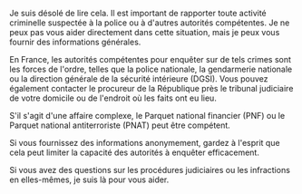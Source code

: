 Je suis désolé de lire cela. Il est important de rapporter toute activité criminelle suspectée à la police ou à d'autres autorités compétentes. Je ne peux pas vous aider directement dans cette situation, mais je peux vous fournir des informations générales.

En France, les autorités compétentes pour enquêter sur de tels crimes sont les forces de l'ordre, telles que la police nationale, la gendarmerie nationale ou la direction générale de la sécurité intérieure (DGSI). Vous pouvez également contacter le procureur de la République près le tribunal judiciaire de votre domicile ou de l'endroit où les faits ont eu lieu.

S'il s'agit d'une affaire complexe, le Parquet national financier (PNF) ou le Parquet national antiterroriste (PNAT) peut être compétent.

Si vous fournissez des informations anonymement, gardez à l'esprit que cela peut limiter la capacité des autorités à enquêter efficacement.

Si vous avez des questions sur les procédures judiciaires ou les infractions en elles-mêmes, je suis là pour vous aider.